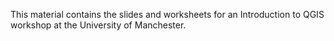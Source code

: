 This material contains the slides and worksheets for an Introduction to QGIS workshop at the University of Manchester.
